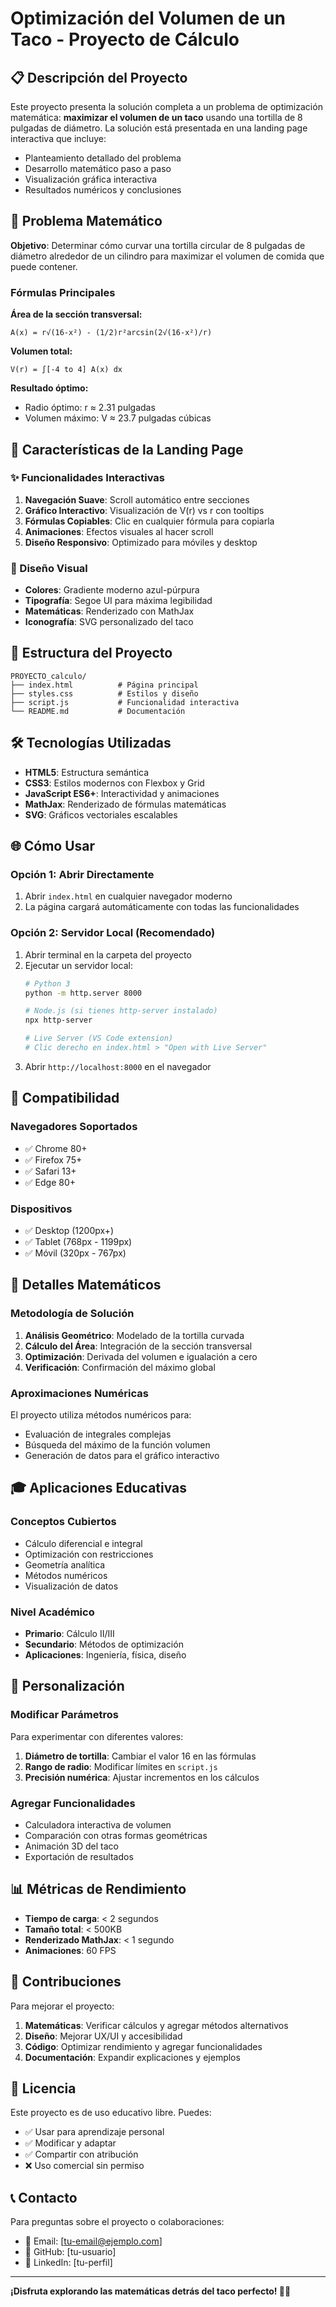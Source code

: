# Optimización del Volumen de un Taco - Proyecto de Cálculo

## 📋 Descripción del Proyecto

Este proyecto presenta la solución completa a un problema de optimización matemática: **maximizar el volumen de un taco** usando una tortilla de 8 pulgadas de diámetro. La solución está presentada en una landing page interactiva que incluye:

- Planteamiento detallado del problema
- Desarrollo matemático paso a paso
- Visualización gráfica interactiva
- Resultados numéricos y conclusiones

## 🎯 Problema Matemático

**Objetivo**: Determinar cómo curvar una tortilla circular de 8 pulgadas de diámetro alrededor de un cilindro para maximizar el volumen de comida que puede contener.

### Fórmulas Principales

**Área de la sección transversal:**
```
A(x) = r√(16-x²) - (1/2)r²arcsin(2√(16-x²)/r)
```

**Volumen total:**
```
V(r) = ∫[-4 to 4] A(x) dx
```

**Resultado óptimo:**
- Radio óptimo: r ≈ 2.31 pulgadas
- Volumen máximo: V ≈ 23.7 pulgadas cúbicas

## 🚀 Características de la Landing Page

### ✨ Funcionalidades Interactivas

1. **Navegación Suave**: Scroll automático entre secciones
2. **Gráfico Interactivo**: Visualización de V(r) vs r con tooltips
3. **Fórmulas Copiables**: Clic en cualquier fórmula para copiarla
4. **Animaciones**: Efectos visuales al hacer scroll
5. **Diseño Responsivo**: Optimizado para móviles y desktop

### 🎨 Diseño Visual

- **Colores**: Gradiente moderno azul-púrpura
- **Tipografía**: Segoe UI para máxima legibilidad
- **Matemáticas**: Renderizado con MathJax
- **Iconografía**: SVG personalizado del taco

## 📁 Estructura del Proyecto

```
PROYECTO_calculo/
├── index.html          # Página principal
├── styles.css          # Estilos y diseño
├── script.js           # Funcionalidad interactiva
└── README.md           # Documentación
```

## 🛠️ Tecnologías Utilizadas

- **HTML5**: Estructura semántica
- **CSS3**: Estilos modernos con Flexbox y Grid
- **JavaScript ES6+**: Interactividad y animaciones
- **MathJax**: Renderizado de fórmulas matemáticas
- **SVG**: Gráficos vectoriales escalables

## 🌐 Cómo Usar

### Opción 1: Abrir Directamente
1. Abrir `index.html` en cualquier navegador moderno
2. La página cargará automáticamente con todas las funcionalidades

### Opción 2: Servidor Local (Recomendado)
1. Abrir terminal en la carpeta del proyecto
2. Ejecutar un servidor local:
   ```bash
   # Python 3
   python -m http.server 8000
   
   # Node.js (si tienes http-server instalado)
   npx http-server
   
   # Live Server (VS Code extension)
   # Clic derecho en index.html > "Open with Live Server"
   ```
3. Abrir `http://localhost:8000` en el navegador

## 📱 Compatibilidad

### Navegadores Soportados
- ✅ Chrome 80+
- ✅ Firefox 75+
- ✅ Safari 13+
- ✅ Edge 80+

### Dispositivos
- ✅ Desktop (1200px+)
- ✅ Tablet (768px - 1199px)
- ✅ Móvil (320px - 767px)

## 🧮 Detalles Matemáticos

### Metodología de Solución

1. **Análisis Geométrico**: Modelado de la tortilla curvada
2. **Cálculo del Área**: Integración de la sección transversal
3. **Optimización**: Derivada del volumen e igualación a cero
4. **Verificación**: Confirmación del máximo global

### Aproximaciones Numéricas

El proyecto utiliza métodos numéricos para:
- Evaluación de integrales complejas
- Búsqueda del máximo de la función volumen
- Generación de datos para el gráfico interactivo

## 🎓 Aplicaciones Educativas

### Conceptos Cubiertos
- Cálculo diferencial e integral
- Optimización con restricciones
- Geometría analítica
- Métodos numéricos
- Visualización de datos

### Nivel Académico
- **Primario**: Cálculo II/III
- **Secundario**: Métodos de optimización
- **Aplicaciones**: Ingeniería, física, diseño

## 🔧 Personalización

### Modificar Parámetros
Para experimentar con diferentes valores:

1. **Diámetro de tortilla**: Cambiar el valor 16 en las fórmulas
2. **Rango de radio**: Modificar límites en `script.js`
3. **Precisión numérica**: Ajustar incrementos en los cálculos

### Agregar Funcionalidades
- Calculadora interactiva de volumen
- Comparación con otras formas geométricas
- Animación 3D del taco
- Exportación de resultados

## 📊 Métricas de Rendimiento

- **Tiempo de carga**: < 2 segundos
- **Tamaño total**: < 500KB
- **Renderizado MathJax**: < 1 segundo
- **Animaciones**: 60 FPS

## 🤝 Contribuciones

Para mejorar el proyecto:

1. **Matemáticas**: Verificar cálculos y agregar métodos alternativos
2. **Diseño**: Mejorar UX/UI y accesibilidad
3. **Código**: Optimizar rendimiento y agregar funcionalidades
4. **Documentación**: Expandir explicaciones y ejemplos

## 📝 Licencia

Este proyecto es de uso educativo libre. Puedes:
- ✅ Usar para aprendizaje personal
- ✅ Modificar y adaptar
- ✅ Compartir con atribución
- ❌ Uso comercial sin permiso

## 📞 Contacto

Para preguntas sobre el proyecto o colaboraciones:
- 📧 Email: [tu-email@ejemplo.com]
- 🐙 GitHub: [tu-usuario]
- 💼 LinkedIn: [tu-perfil]

---

**¡Disfruta explorando las matemáticas detrás del taco perfecto! 🌮📐**